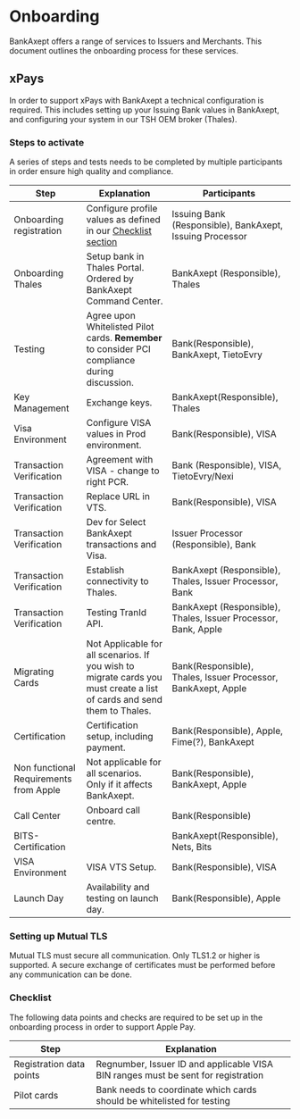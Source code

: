 # Onboarding

BankAxept offers a range of services to Issuers and Merchants. This document outlines the onboarding process for these services.

## xPays

In order to support xPays with BankAxept a technical configuration is required.
This includes setting up your Issuing Bank values in BankAxept, and configuring your system in our TSH OEM broker (Thales).

### Steps to activate

A series of steps and tests needs to be completed by multiple participants in order ensure high quality and compliance.

| Step                                   | Explanation                                                                                                             | Participants                                                   |
|----------------------------------------|-------------------------------------------------------------------------------------------------------------------------|----------------------------------------------------------------|
| Onboarding registration                | Configure profile values as defined in our [Checklist section](#checklist)                                              | Issuing Bank (Responsible), BankAxept, Issuing Processor       |
| Onboarding Thales                      | Setup bank in Thales Portal. Ordered by BankAxept Command Center.                                                       | BankAxept (Responsible), Thales                                |
| Testing                                | Agree upon Whitelisted Pilot cards. **Remember** to consider PCI compliance during discussion.                          | Bank(Responsible), BankAxept, TietoEvry                        |
| Key Management                         | Exchange keys.                                                                                                          | BankAxept(Responsible), Thales                                 |
| Visa Environment                       | Configure VISA values in Prod environment.                                                                              | Bank(Responsible), VISA                                        |
| Transaction Verification               | Agreement with VISA - change to right PCR.                                                                              | Bank (Responsible), VISA, TietoEvry/Nexi                       |
| Transaction Verification               | Replace URL in VTS.                                                                                                     | Bank(Responsible), VISA                                        |
| Transaction Verification               | Dev for Select BankAxept transactions  and Visa.                                                                        | Issuer Processor (Responsible), Bank                           |
| Transaction Verification               | Establish connectivity to Thales.                                                                                       | BankAxept (Responsible), Thales, Issuer Processor, Bank        |
| Transaction Verification               | Testing TranId API.                                                                                                     | BankAxept (Responsible), Thales, Issuer Processor, Bank, Apple |
| Migrating Cards                        | Not Applicable for all scenarios. If you wish to migrate cards you must create a list of cards and send them to Thales. | Bank(Responsible), Thales, Issuer Processor, BankAxept, Apple  |
| Certification                          | Certification setup, including payment.                                                                                 | Bank(Responsible), Apple, Fime(?), BankAxept                   |
| Non functional Requirements from Apple | Not applicable for all scenarios. Only if it affects BankAxept.                                                         | Bank(Responsible), BankAxept, Apple                            |
| Call Center                            | Onboard call centre.                                                                                                    | Bank(Responsible)                                              |
| BITS-Certification                     |                                                                                                                         | BankAxept(Responsible), Nets, Bits                             |
| VISA Environment                       | VISA VTS Setup.                                                                                                         | Bank(Responsible), VISA                                        |
| Launch Day                             | Availability and testing on launch day.                                                                                 | Bank(Responsible), Apple                                       |

### Setting up Mutual TLS

Mutual TLS must secure all communication.
Only TLS1.2 or higher is supported.
A secure exchange of certificates must be performed before any
communication can be done.

### Checklist

The following data points and checks are required to be set up in the onboarding process in order to support Apple Pay.

| Step                     | Explanation                                                                       |
|--------------------------|-----------------------------------------------------------------------------------|
| Registration data points | Regnumber, Issuer ID and applicable VISA BIN ranges must be sent for registration |
| Pilot cards              | Bank needs to coordinate which cards should be whitelisted for testing            |
